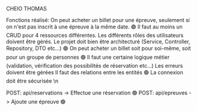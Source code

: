 CHEIO THOMAS

Fonctions réalisé:
On peut acheter un billet pour une épreuve, seulement si on n'est pas inscrit à une épreuve à la même date. 🟢
Il faut au moins un CRUD pour 4 ressources différentes.
Les différents rôles des utilisateurs doivent être gérés.
Le projet doit bien être architecturé (Service, Controller, Repository, DTO etc...) 🟢
On peut acheter un billet soit pour soi-même, soit pour un groupe de personnes 🟢
Il faut une certaine logique métier (validation, vérification des possibilités de réservation etc...) 
Les erreurs doivent être gérées 
Il faut des relations entre les entités 🟢
La connexion doit être sécurisée
\n

POST: api/reservations -> Effectue une réservation 🟢
POST: api/epreuves -> Ajoute une épreuve 🟢
